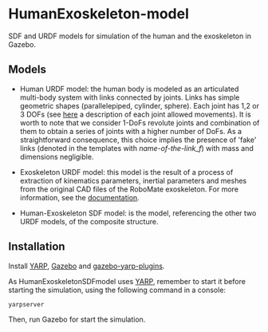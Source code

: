 HumanExoskeleton-model
===========
SDF and URDF models for simulation of the human and the exoskeleton in Gazebo.

Models
------------
* Human URDF model: the human body is modeled as an articulated multi-body system with links connected by joints. Links has simple geometric shapes (parallelepiped, cylinder, sphere). Each joint has 1,2 or 3 DOFs (see [here](https://github.com/claudia-lat/MAPest/commit/f2b7a0b7f1cd0f1ee953f21e1c57b075005eee10) a description of each joint allowed movements). It is worth to note that we consider 1-DoFs revolute joints and combination of them to obtain a series of joints with a higher number of DoFs. As a straightforward consequence, this choice implies the presence of 'fake' links (denoted in the templates with *name-of-the-link_f*) with mass and dimensions negligible.

* Exoskeleton URDF model: this model is the result of a process of extraction of kinematics parameters, inertial parameters and meshes from the original CAD files of the RoboMate exoskeleton. For more information, see the [documentation](https://github.com/MariaLazzaroni/HumanExoskeleton-model/blob/master/misc/CADtoURDF.pdf).

* Human-Exoskeleton SDF model: is the model, referencing the other two URDF models, of the composite structure. 

Installation
------------
Install [YARP](http://www.yarp.it/install.html), [Gazebo](http://gazebosim.org/tutorials?cat=install) and  [gazebo-yarp-plugins](https://github.com/robotology/gazebo-yarp-plugins).

As HumanExoskeletonSDFmodel uses [YARP](http://yarp.it), remember to start it before starting the simulation, using the following command in a console:
```
yarpserver 
```

Then, run Gazebo for start the simulation.
